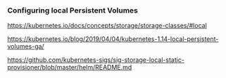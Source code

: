 ### Configuring local Persistent Volumes

https://kubernetes.io/docs/concepts/storage/storage-classes/#local

https://kubernetes.io/blog/2019/04/04/kubernetes-1.14-local-persistent-volumes-ga/

https://github.com/kubernetes-sigs/sig-storage-local-static-provisioner/blob/master/helm/README.md


